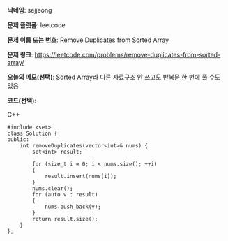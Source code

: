 **닉네임**: sejjeong

**문제 플랫폼**: leetcode

**문제 이름 또는 번호**: Remove Duplicates from Sorted Array

**문제 링크**: https://leetcode.com/problems/remove-duplicates-from-sorted-array/

**오늘의 메모(선택)**: Sorted Array라 다른 자료구조 안 쓰고도 반복문 한 번에 풀 수도 있음

**코드(선택)**:

C++

```
#include <set>
class Solution {
public:
    int removeDuplicates(vector<int>& nums) {
        set<int> result;

        for (size_t i = 0; i < nums.size(); ++i)
        {
            result.insert(nums[i]);
        }
        nums.clear();
        for (auto v : result)
        {
            nums.push_back(v);
        }
        return result.size();
    }
};

```
